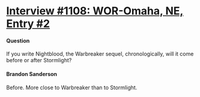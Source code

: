# [Interview #1108: WOR-Omaha, NE, Entry #2](https://www.theoryland.com/intvmain.php?i=1108#2)

#### Question

If you write Nightblood, the Warbreaker sequel, chronologically, will it come before or after Stormlight?

#### Brandon Sanderson

Before. More close to Warbreaker than to Stormlight.

